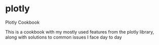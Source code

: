 # plotly
Plotly Cookbook

This is a cookbook with my mostly used features from the plotly library, along with solutions to common issues I face day to day

